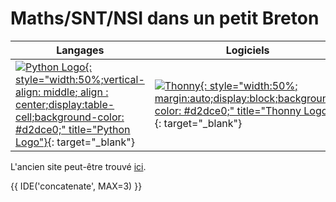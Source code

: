 # Maths/SNT/NSI dans un petit Breton



<canvas id = "canvas" width = "500" height = "300">
</canvas>
<script src ="canvas.js">
</script>

| Langages | Logiciels | Tutoriels |  |
| --- | --- | --- | --- |
| [![Python Logo](https://www.python.org/static/img/python-logo.png){: style="width:50%;vertical-align: middle; align : center;display:table-cell;background-color: #d2dce0;" title="Python Logo"}](https://www.python.org/){: target="_blank"} | [![Thonny](https://user-images.githubusercontent.com/1057839/104211453-61c0f400-5434-11eb-8f52-c61c616578da.png){: style="width:50%; margin:auto;display:block;background-color: #d2dce0;" title="Thonny Logo"}](https://thonny.org/){: target="_blank"}  | r | r |



L'ancien site peut-être trouvé [ici](https://old.zonensi.fr).



{{ IDE('concatenate', MAX=3) }}




